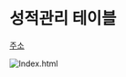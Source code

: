 # 성적관리 테이블
[주소](https://realsan1.github.io/react_table/)

![Index.html](https://github.com/user-attachments/assets/02d17f8d-8044-40de-bc8e-07e9e1737685)
